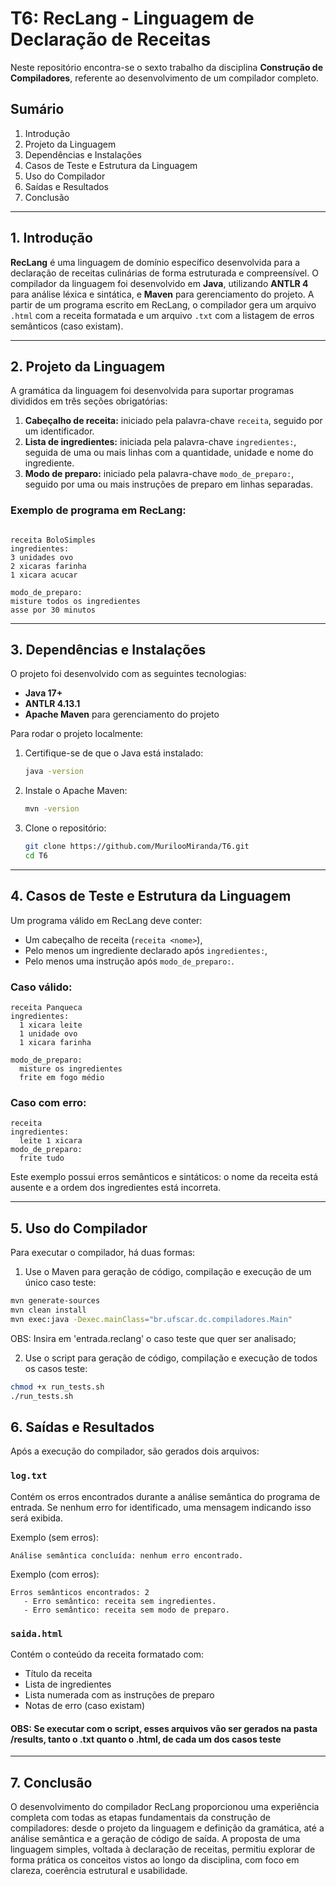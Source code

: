 # T6: RecLang - Linguagem de Declaração de Receitas

Neste repositório encontra-se o sexto trabalho da disciplina **Construção de Compiladores**, referente ao desenvolvimento de um compilador completo.

## Sumário

  1. Introdução
  2. Projeto da Linguagem
  3. Dependências e Instalações
  4. Casos de Teste e Estrutura da Linguagem
  5. Uso do Compilador
  6. Saídas e Resultados
  7. Conclusão

---

## 1. Introdução

**RecLang** é uma linguagem de domínio específico desenvolvida para a declaração de receitas culinárias de forma estruturada e compreensível. O compilador da linguagem foi desenvolvido em **Java**, utilizando **ANTLR 4** para análise léxica e sintática, e **Maven** para gerenciamento do projeto. A partir de um programa escrito em RecLang, o compilador gera um arquivo `.html` com a receita formatada e um arquivo `.txt` com a listagem de erros semânticos (caso existam).

---

## 2. Projeto da Linguagem

A gramática da linguagem foi desenvolvida para suportar programas divididos em três seções obrigatórias:

1. **Cabeçalho de receita:** iniciado pela palavra-chave `receita`, seguido por um identificador.
2. **Lista de ingredientes:** iniciada pela palavra-chave `ingredientes:`, seguida de uma ou mais linhas com a quantidade, unidade e nome do ingrediente.
3. **Modo de preparo:** iniciado pela palavra-chave `modo_de_preparo:`, seguido por uma ou mais instruções de preparo em linhas separadas.

### Exemplo de programa em RecLang:

```

receita BoloSimples
ingredientes:
3 unidades ovo
2 xicaras farinha
1 xicara acucar

modo_de_preparo:
misture todos os ingredientes
asse por 30 minutos

````

---

## 3. Dependências e Instalações

O projeto foi desenvolvido com as seguintes tecnologias:

- **Java 17+**
- **ANTLR 4.13.1**
- **Apache Maven** para gerenciamento do projeto

Para rodar o projeto localmente:

1. Certifique-se de que o Java está instalado:
   ```bash
   java -version
    ````

2. Instale o Apache Maven:

   ```bash
   mvn -version
   ```

3. Clone o repositório:

   ```bash
   git clone https://github.com/MurilooMiranda/T6.git
   cd T6
   ```
---

## 4. Casos de Teste e Estrutura da Linguagem

Um programa válido em RecLang deve conter:

* Um cabeçalho de receita (`receita <nome>`),
* Pelo menos um ingrediente declarado após `ingredientes:`,
* Pelo menos uma instrução após `modo_de_preparo:`.

### Caso válido:

```
receita Panqueca
ingredientes:
  1 xicara leite
  1 unidade ovo
  1 xicara farinha

modo_de_preparo:
  misture os ingredientes
  frite em fogo médio
```

### Caso com erro:

```
receita
ingredientes:
  leite 1 xicara
modo_de_preparo:
  frite tudo
```

Este exemplo possui erros semânticos e sintáticos: o nome da receita está ausente e a ordem dos ingredientes está incorreta.

---

## 5. Uso do Compilador

Para executar o compilador, há duas formas:

1. Use o Maven para geração de código, compilação e execução de um único caso teste:

  ```bash
  mvn generate-sources
  mvn clean install
  mvn exec:java -Dexec.mainClass="br.ufscar.dc.compiladores.Main"

  ```
  OBS: Insira em 'entrada.reclang' o caso teste que quer ser analisado;

2. Use o script para geração de código, compilação e execução de todos os casos teste: 

  ```bash
  chmod +x run_tests.sh                                          
  ./run_tests.sh

  ```


## 6. Saídas e Resultados

Após a execução do compilador, são gerados dois arquivos:

### `log.txt`

Contém os erros encontrados durante a análise semântica do programa de entrada. Se nenhum erro for identificado, uma mensagem indicando isso será exibida.

Exemplo (sem erros):

```
Análise semântica concluída: nenhum erro encontrado.
```

Exemplo (com erros):

```
Erros semânticos encontrados: 2
   - Erro semântico: receita sem ingredientes.
   - Erro semântico: receita sem modo de preparo.

```

### `saida.html`

Contém o conteúdo da receita formatado com:

* Título da receita
* Lista de ingredientes
* Lista numerada com as instruções de preparo
* Notas de erro (caso existam)

#### OBS: **Se executar com o script, esses arquivos vão ser gerados na pasta /results, tanto o .txt quanto o .html, de cada um dos casos teste**
---

## 7. Conclusão

O desenvolvimento do compilador RecLang proporcionou uma experiência completa com todas as etapas fundamentais da construção de compiladores: desde o projeto da linguagem e definição da gramática, até a análise semântica e a geração de código de saída. A proposta de uma linguagem simples, voltada à declaração de receitas, permitiu explorar de forma prática os conceitos vistos ao longo da disciplina, com foco em clareza, coerência estrutural e usabilidade.

